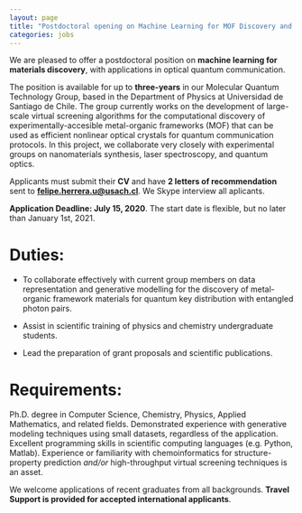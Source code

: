 ```yaml
---
layout: page
title: "Postdoctoral opening on Machine Learning for MOF Discovery and Quantum Technology"
categories: jobs
---
```


We are pleased to offer a postdoctoral position on **machine learning for materials discovery**, with applications in optical quantum communication. 

The position is available for up to **three-years** in our Molecular Quantum Technology Group, based in the Department of Physics at Universidad de Santiago de Chile. The group currently works on the development of large-scale virtual screening algorithms for the computational discovery of experimentally-accesible metal-organic frameworks (MOF) that can be used as efficient nonlinear optical crystals for quantum communication protocols. In this project, we collaborate very closely with experimental groups on nanomaterials synthesis, laser spectroscopy, and quantum optics. 

Applicants must submit their **CV** and have **2 letters of recommendation** sent to **felipe.herrera.u@usach.cl**. We Skype interview all aplicants. 

**Application Deadline: July 15, 2020**. 
The start date is flexible, but no later than January 1st, 2021. 


# Duties: 

* To collaborate effectively with current group members on data representation and generative modelling for the discovery of metal-organic framework materials for quantum key distribution with entangled photon pairs. 

* Assist in scientific training of physics and chemistry undergraduate students. 

* Lead the preparation of grant proposals and scientific publications. 


# Requirements: 

Ph.D. degree in Computer Science, Chemistry, Physics, Applied Mathematics, and related fields. Demonstrated experience with generative modeling techniques using small datasets, regardless of the application. Excellent programming skills in scientific computing languages (e.g. Python, Matlab). Experience or familiarity with chemoinformatics for structure-property prediction *and/or* high-throughput virtual screening techniques is an asset.

We welcome applications of recent graduates from all backgrounds. **Travel Support is provided for accepted international applicants**.
